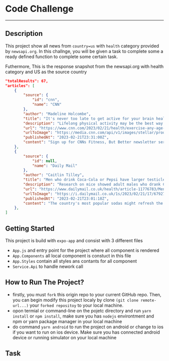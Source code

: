 # Code Challenge

---

## Description

This project show all news from `country=us` with `health` category provided by `newsapi.org`. In this challnge, you will be given a task to complete some a ready defined function to complete some certain task.

Futhermore, This is the response snapshot from the newsapi.org with health category and US as the source country

``` JSON
"totalResults": 67,
"articles": [
    {
        "source": {
            "id": "cnn",
            "name": "CNN"
        },
        "author": "Madeline Holcombe",
        "title": "It's never too late to get active for your brain health later in life, study finds - CNN",
        "description": "Lifelong physical activity may be the best way to stay healthy, but what about those haven't gotten started yet? A new study finds that it is always beneficial to cognitive well-being to incorporate some activity — even if it isn't too intensive.",
        "url": "https://www.cnn.com/2023/02/21/health/exercise-any-age-wellness/index.html",
        "urlToImage": "https://media.cnn.com/api/v1/images/stellar/prod/230221145924-01-exercise-any-age-weights-wellness-stock.jpg?c=16x9&q=w_800,c_fill",
        "publishedAt": "2023-02-21T23:31:00Z",
        "content": "Sign up for CNNs Fitness, But Better newsletter series. Our seven-part guide will help you ease into a healthy routine, backed by experts. \r\nEven if youve never been physically active, you can start … [+4059 chars]"
    },
    {
        "source": {
            "id": null,
            "name": "Daily Mail"
        },
        "author": "Caitlin Tilley",
        "title": "Men who drink Coca-Cola or Pepsi have larger testicles, study suggests - Daily Mail",
        "description": "Research on mice showed adult males who drank Coca-Cola or Pepsi had higher testosterone levels and larger testicles than their peers. The unusual finding seems to contradict previous studies.",
        "url": "https://www.dailymail.co.uk/health/article-11776783/Men-drink-Coca-Cola-Pepsi-larger-testicles-study-mice-suggests.html",
        "urlToImage": "https://i.dailymail.co.uk/1s/2023/02/21/17/67927359-0-image-a-12_1677000201741.jpg",
        "publishedAt": "2023-02-21T23:01:18Z",
        "content": "The country's most popular sodas might refresh the parts other drinks can't reach - by giving men bigger testicles and making them more masculine, a study suggests. \r\nResearch on mice showed adult ma… [+2906 chars]"
    },
]
```

## Getting Started

This project is build with `expo-app` and consist with 3 different files

- `App.js` and entry point for the project where all component is rendered
- `App.Components` all local component is constuct in this file
- `App.Styles` contain all styles ans contants for all component
- `Service.Api` to handle nework call

## How to Run The Project?

- firstly, you must `fork` this origin repo to your current GitHub repo. Then, you can begin modify this project localy by clone `(git clone remote-url...)` your `forked repositoy` to your local machine.
- opon termial or command-line on the pojetc directory and run `yarn install` or `npm install`, make sure you has `nodejs` environtment and npm or yarn package manager in your local machine
- do command `yarn android` to run the project on android or change to ios if you want to run on ios device. Make sure you has connected android device or running simulator on your local machine

## Task

